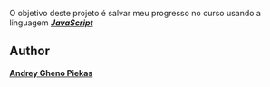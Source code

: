
O objetivo deste projeto é salvar meu progresso no curso usando a linguagem [***JavaScript***](https://pt.wikipedia.org/wiki/JavaScript)

## Author

[**Andrey Gheno Piekas**](https://github.com/andreypiekas)
